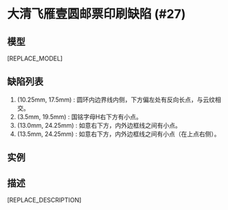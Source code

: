 # 大清飞雁壹圆邮票印刷缺陷 (#27)

## 模型
[REPLACE_MODEL]

## 缺陷列表
1. (10.25mm, 17.5mm) :  圆环内边界线内侧，下方偏左处有反向长点，与云纹相交。
1. (3.5mm, 19.5mm) :  国铭字母H右下方有小点。
1. (13.0mm, 24.25mm) :  如意右下方，内外边框线之间有小点。
1. (13.5mm, 24.25mm) :  如意右下方，内外边框线之间有小点（在上点右侧）。


## 实例



## 描述
[REPLACE_DESCRIPTION]
